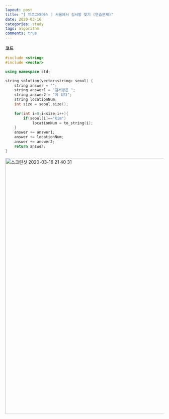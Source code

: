 ```yaml
---
layout: post
title: "[ 프로그래머스 ] 서울에서 김서방 찾기 (연습문제)"
date: 2020-03-16
categories: study
tags: algorithm
comments: true
---
```


**코드**
```cpp
#include <string>
#include <vector>

using namespace std;

string solution(vector<string> seoul) {
    string answer = "";
    string answer1 = "김서방은 ";
    string answer2 = "에 있다";
    string locationNum;
    int size = seoul.size();
    
    for(int i=0;i<size;i++){
        if(seoul[i]=="Kim")
            locationNum = to_string(i);
    }
    answer += answer1;
    answer += locationNum;
    answer += answer2;
    return answer;
}
```
<img width="812" alt="스크린샷 2020-03-16 21 40 31" src="https://user-images.githubusercontent.com/56791347/76759315-c4267500-67ce-11ea-96ca-9064b803f19a.png">
